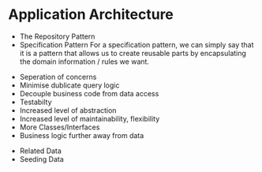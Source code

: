 # Application Architecture
* The Repository Pattern
* Specification Pattern
For a specification pattern, we can simply say that it is a pattern that allows us to create reusable parts by encapsulating the domain information / rules we want.
- Seperation of concerns
- Minimise dublicate query logic
- Decouple business code from data access
- Testabilty
- Increased level of abstraction
- Increased level of maintainability, flexibility
- More Classes/Interfaces
- Business logic further away from data
* Related Data
* Seeding Data
